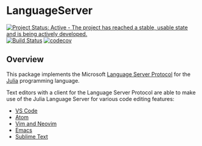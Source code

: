# LanguageServer

[![Project Status: Active - The project has reached a stable, usable state and is being actively developed.](http://www.repostatus.org/badges/latest/active.svg)](http://www.repostatus.org/#active)
[![Build Status](https://travis-ci.org/julia-vscode/LanguageServer.jl.svg?branch=master)](https://travis-ci.org/julia-vscode/LanguageServer.jl)
[![codecov](https://codecov.io/gh/julia-vscode/LanguageServer.jl/branch/master/graph/badge.svg)](https://codecov.io/gh/julia-vscode/LanguageServer.jl)

## Overview

This package implements the Microsoft [Language Server Protocol](https://github.com/Microsoft/language-server-protocol)
for the [Julia](http://julialang.org/) programming language.

Text editors with a client for the Language Server Protocol are able to
make use of the Julia Language Server for various code editing features:

- [VS Code](https://marketplace.visualstudio.com/items?itemName=julialang.language-julia)
- [Atom](https://github.com/pfitzseb/atom-julia-lsp-client)
- [Vim and Neovim](../../wiki/Vim-and-Neovim)
- [Emacs](../../wiki/Emacs)
- [Sublime Text](https://github.com/tomv564/LSP)
